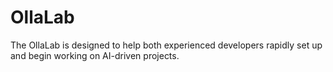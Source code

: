 # OllaLab
The OllaLab is designed to help both experienced developers rapidly set up and begin working on AI-driven projects. 
